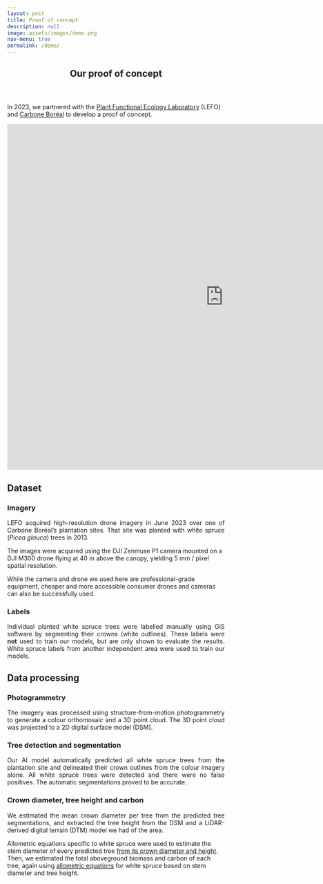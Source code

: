 ```yaml
---
layout: post
title: Proof of concept
description: null
image: assets/images/demo.png
nav-menu: true
permalink: /demo/
---
```


<!-- Main -->
<div id="main" class="alt">

<!-- One -->
<section id="one">
	<div class="inner">
		<header class="major">
			<h1>Our proof of concept</h1>
		</header>

<p>
In 2023, we partnered with the <a href="https://lefo.ca/?lang=en">Plant Functional Ecology Laboratory</a> (LEFO) and <a href="https://carboneboreal.uqac.ca/en/home/">Carbone Boréal</a> to develop a proof of concept.
</p>


<div style="text-align: center;">
<iframe width="1000" height="800" frameborder="0" scrolling="no" marginheight="0" marginwidth="0"
src="https://lefo.maps.arcgis.com/apps/instant/basic/index.html?appid=9fa843c7be0a4b19862bb042698f8097"></iframe>
</div>


<h2> Dataset </h2>

<h3> Imagery </h3>

<p>
<p align="justify">
LEFO acquired high-resolution drone imagery in June 2023 over one of Carbone Boréal’s plantation sites. That site was planted with white spruce (<i>Picea glauca</i>) trees in 2013.  <br>

The images were acquired using the DJI Zenmuse P1 camera mounted on a DJI M300 drone flying at 40 m above the canopy, yielding 5 mm / pixel spatial resolution.  <br>

While the camera and drone we used here are professional-grade equipment, cheaper and more accessible consumer drones and cameras can also be successfully used.  <br>
</p>

<h3> Labels </h3>
<p align="justify">
Individual planted white spruce trees were labelled manually using GIS software by segmenting their crowns (white outlines). These labels were <b>not</b> used to train our models, but are only shown to evaluate the results. White spruce labels from another independent area were used to train our models.
</p>



<h2> Data processing </h2>

<h3> Photogrammetry </h3>

<p align="justify">
The imagery was processed using structure-from-motion photogrammetry to generate a colour orthomosaic and a 3D point cloud. The 3D point cloud was projected to a 2D digital surface model (DSM).
</p>

<h3> Tree detection and segmentation </h3>

<p align="justify">
Our AI model automatically predicted all white spruce trees from the plantation site and delineated their crown outlines from the colour imagery alone. All white spruce trees were detected and there were no false positives. The automatic segmentations proved to be accurate.
</p>

<h3> Crown diameter, tree height and carbon </h3>

<p align="justify">
We estimated the mean crown diameter per tree from the predicted tree segmentations, and extracted the tree height from the DSM and a LiDAR-derived digital terrain (DTM) model we had of the area. <br>

Allometric equations specific to white spruce were used to estimate the stem diameter of every predicted tree <a href="https://onlinelibrary.wiley.com/doi/full/10.1111/gcb.16302">from its crown diameter and height</a>. Then, we estimated the total aboveground biomass and carbon of each tree, again using <a href="https://cdnsciencepub.com/doi/10.1139/x05-112">allometric equations</a> for white spruce based on stem diameter and tree height.
</p>

